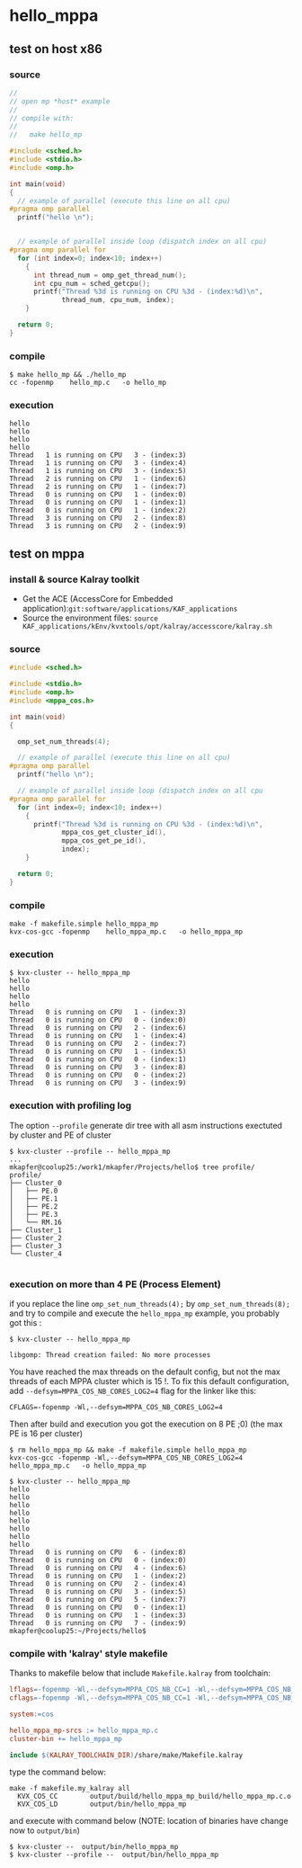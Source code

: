 # hello_mppa

## test on host x86
### source
```C
//
// open mp *host* example
//
// compile with:
//
//   make hello_mp

#include <sched.h>
#include <stdio.h>
#include <omp.h>

int main(void)
{
  // example of parallel (execute this line on all cpu)
#pragma omp parallel
  printf("hello \n");


  // example of parallel inside loop (dispatch index on all cpu)
#pragma omp parallel for
  for (int index=0; index<10; index++)
    {
      int thread_num = omp_get_thread_num();
      int cpu_num = sched_getcpu();
      printf("Thread %3d is running on CPU %3d - (index:%d)\n",
             thread_num, cpu_num, index);
    }

  return 0;
}
```

### compile
```
$ make hello_mp && ./hello_mp
cc -fopenmp    hello_mp.c   -o hello_mp
```
### execution

```
hello
hello
hello
hello
Thread   1 is running on CPU   3 - (index:3)
Thread   1 is running on CPU   3 - (index:4)
Thread   1 is running on CPU   3 - (index:5)
Thread   2 is running on CPU   1 - (index:6)
Thread   2 is running on CPU   1 - (index:7)
Thread   0 is running on CPU   1 - (index:0)
Thread   0 is running on CPU   1 - (index:1)
Thread   0 is running on CPU   1 - (index:2)
Thread   3 is running on CPU   2 - (index:8)
Thread   3 is running on CPU   2 - (index:9)
```

## test on mppa

### install & source Kalray toolkit
  - Get the ACE (AccessCore for Embedded application):`git:software/applications/KAF_applications `
  - Source the environment files: `source KAF_applications/kEnv/kvxtools/opt/kalray/accesscore/kalray.sh`

### source
```C
#include <sched.h>

#include <stdio.h>
#include <omp.h>
#include <mppa_cos.h>

int main(void)
{

  omp_set_num_threads(4);

  // example of parallel (execute this line on all cpu)
#pragma omp parallel
  printf("hello \n");

  // example of parallel inside loop (dispatch index on all cpu
#pragma omp parallel for
  for (int index=0; index<10; index++)
    {
      printf("Thread %3d is running on CPU %3d - (index:%d)\n",
             mppa_cos_get_cluster_id(),
             mppa_cos_get_pe_id(),
             index);
    }

  return 0;
}

```
### compile

```
make -f makefile.simple hello_mppa_mp
kvx-cos-gcc -fopenmp    hello_mppa_mp.c   -o hello_mppa_mp
```

### execution
```
$ kvx-cluster -- hello_mppa_mp
hello
hello
hello
hello
Thread   0 is running on CPU   1 - (index:3)
Thread   0 is running on CPU   0 - (index:0)
Thread   0 is running on CPU   2 - (index:6)
Thread   0 is running on CPU   1 - (index:4)
Thread   0 is running on CPU   2 - (index:7)
Thread   0 is running on CPU   1 - (index:5)
Thread   0 is running on CPU   0 - (index:1)
Thread   0 is running on CPU   3 - (index:8)
Thread   0 is running on CPU   0 - (index:2)
Thread   0 is running on CPU   3 - (index:9)
```

### execution with profiling log
The option `--profile` generate dir tree with all asm instructions exectuted by cluster and PE of cluster
```
$ kvx-cluster --profile -- hello_mppa_mp
...
mkapfer@coolup25:/work1/mkapfer/Projects/hello$ tree profile/
profile/
├── Cluster_0
│   ├── PE.0
│   ├── PE.1
│   ├── PE.2
│   ├── PE.3
│   └── RM.16
├── Cluster_1
├── Cluster_2
├── Cluster_3
└── Cluster_4


```

### execution on more than 4 PE (Process Element)
if you replace the line  `omp_set_num_threads(4);` by  `omp_set_num_threads(8);` and try to compile and execute the `hello_mppa_mp` example, you probably got this :

```
$ kvx-cluster -- hello_mppa_mp

libgomp: Thread creation failed: No more processes
```

You have reached the max threads on the default config, but not the max threads of each MPPA cluster which is 15 !. To fix this default configuration, add `--defsym=MPPA_COS_NB_CORES_LOG2=4` flag for the linker like this:

```
CFLAGS=-fopenmp -Wl,--defsym=MPPA_COS_NB_CORES_LOG2=4
```

Then after build and execution you got the execution on 8 PE ;0)
(the max PE is 16 per cluster)

```
$ rm hello_mppa_mp && make -f makefile.simple hello_mppa_mp
kvx-cos-gcc -fopenmp -Wl,--defsym=MPPA_COS_NB_CORES_LOG2=4    hello_mppa_mp.c   -o hello_mppa_mp

$ kvx-cluster -- hello_mppa_mp
hello
hello
hello
hello
hello
hello
hello
hello
Thread   0 is running on CPU   6 - (index:8)
Thread   0 is running on CPU   0 - (index:0)
Thread   0 is running on CPU   4 - (index:6)
Thread   0 is running on CPU   1 - (index:2)
Thread   0 is running on CPU   2 - (index:4)
Thread   0 is running on CPU   3 - (index:5)
Thread   0 is running on CPU   5 - (index:7)
Thread   0 is running on CPU   0 - (index:1)
Thread   0 is running on CPU   1 - (index:3)
Thread   0 is running on CPU   7 - (index:9)
mkapfer@coolup25:~/Projects/hello$

```


### compile with 'kalray' style makefile

Thanks to makefile below that include `Makefile.kalray` from toolchain:
```makefile
lflags=-fopenmp -Wl,--defsym=MPPA_COS_NB_CC=1 -Wl,--defsym=MPPA_COS_NB_CORES_LOG2=4 -Wl,--defsym=MPPA_COS_THREAD_PER_CORE_LOG2=0
cflags=-fopenmp -Wl,--defsym=MPPA_COS_NB_CC=1 -Wl,--defsym=MPPA_COS_NB_CORES_LOG2=4 -Wl,--defsym=MPPA_COS_THREAD_PER_CORE_LOG2=0

system:=cos

hello_mppa_mp-srcs := hello_mppa_mp.c
cluster-bin += hello_mppa_mp

include $(KALRAY_TOOLCHAIN_DIR)/share/make/Makefile.kalray
```

type the command below:
```
make -f makefile.my_kalray all
  KVX_COS_CC		output/build/hello_mppa_mp_build/hello_mppa_mp.c.o
  KVX_COS_LD		output/bin/hello_mppa_mp
```

and execute with command below
(NOTE: location of binaries have change now to `output/bin`)
```
$ kvx-cluster --  output/bin/hello_mppa_mp
$ kvx-cluster --profile --  output/bin/hello_mppa_mp
```
